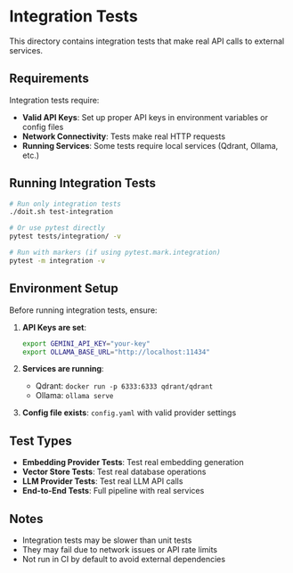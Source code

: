 # Integration Tests

This directory contains integration tests that make real API calls to external services.

## Requirements

Integration tests require:

- **Valid API Keys**: Set up proper API keys in environment variables or config files
- **Network Connectivity**: Tests make real HTTP requests
- **Running Services**: Some tests require local services (Qdrant, Ollama, etc.)

## Running Integration Tests

```bash
# Run only integration tests
./doit.sh test-integration

# Or use pytest directly
pytest tests/integration/ -v

# Run with markers (if using pytest.mark.integration)
pytest -m integration -v
```

## Environment Setup

Before running integration tests, ensure:

1. **API Keys are set**:
   ```bash
   export GEMINI_API_KEY="your-key"
   export OLLAMA_BASE_URL="http://localhost:11434"
   ```

2. **Services are running**:
   - Qdrant: `docker run -p 6333:6333 qdrant/qdrant`
   - Ollama: `ollama serve`

3. **Config file exists**: `config.yaml` with valid provider settings

## Test Types

- **Embedding Provider Tests**: Test real embedding generation
- **Vector Store Tests**: Test real database operations
- **LLM Provider Tests**: Test real LLM API calls
- **End-to-End Tests**: Full pipeline with real services

## Notes

- Integration tests may be slower than unit tests
- They may fail due to network issues or API rate limits
- Not run in CI by default to avoid external dependencies